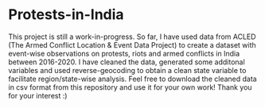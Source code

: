 # Protests-in-India

This project is still a work-in-progress. So far, I have used data from ACLED (The Armed Conflict Location & Event Data Project) to create a dataset with event-wise observations on protests, riots and armed conflicts in India between 2016-2020. I have cleaned the data, generated some additonal variables and used reverse-geocoding to obtain a clean state variable to facilitate region/state-wise analysis. Feel free to download the cleaned data in csv format from this repository and use it for your own work! Thank you for your interest :)
